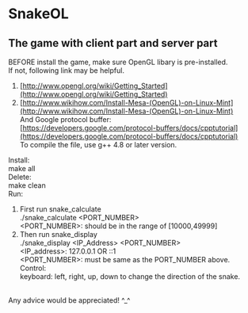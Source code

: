 SnakeOL
=======

The game with client part and server part
-----------------------------------------

BEFORE install the game, make sure OpenGL libary is pre-installed.<br />
If not, following link may be helpful.<br />
1. [http://www.opengl.org/wiki/Getting_Started](http://www.opengl.org/wiki/Getting_Started)<br />
2. [http://www.wikihow.com/Install-Mesa-(OpenGL)-on-Linux-Mint](http://www.wikihow.com/Install-Mesa-(OpenGL)-on-Linux-Mint)<br />
And Google protocol buffer:<br />
[https://developers.google.com/protocol-buffers/docs/cpptutorial](https://developers.google.com/protocol-buffers/docs/cpptutorial)<br />
To compile the file, use g++ 4.8 or later version.<br />

Install:<br />
    make all<br />
Delete:<br />
    make clean<br />
Run:<br />
1. First run snake_calculate<br />
        ./snake_calculate \<PORT_NUMBER\> <br />
\<PORT_NUMBER\>: should be in the range of [10000,49999]<br />
2. Then run snake_display<br />
        ./snake_display \<IP_Address\> <PORT_NUMBER><br />
\<IP_address\>: 127.0.0.1 OR ::1<br />
\<PORT_NUMBER\>: must be same as the PORT_NUMBER above.<br />
Control:<br />
        keyboard: left, right, up, down to change the direction of the snake.<br />
<br />
Any advice would be appreciated! ^_^<br />
